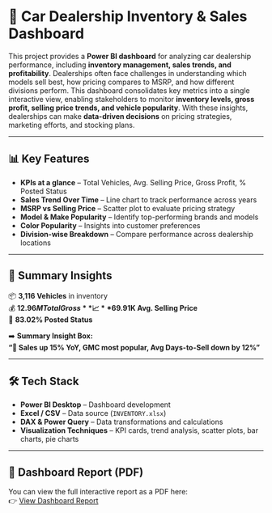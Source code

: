 # 🚗 Car Dealership Inventory & Sales Dashboard

This project provides a **Power BI dashboard** for analyzing car dealership performance, including **inventory management, sales trends, and profitability**. Dealerships often face challenges in understanding which models sell best, how pricing compares to MSRP, and how different divisions perform. This dashboard consolidates key metrics into a single interactive view, enabling stakeholders to monitor **inventory levels, gross profit, selling price trends, and vehicle popularity**. With these insights, dealerships can make **data-driven decisions** on pricing strategies, marketing efforts, and stocking plans.

---

## 📊 Key Features
- **KPIs at a glance** – Total Vehicles, Avg. Selling Price, Gross Profit, % Posted Status  
- **Sales Trend Over Time** – Line chart to track performance across years  
- **MSRP vs Selling Price** – Scatter plot to evaluate pricing strategy  
- **Model & Make Popularity** – Identify top-performing brands and models  
- **Color Popularity** – Insights into customer preferences  
- **Division-wise Breakdown** – Compare performance across dealership locations  

---

## 🚀 Summary Insights
📦 **3,116 Vehicles** in inventory  
💰 **$12.96M Total Gross**  
📈 **$69.91K Avg. Selling Price**  
📝 **83.02% Posted Status**  

➡️ **Summary Insight Box:**  
**“🚀 Sales up 15% YoY, GMC most popular, Avg Days-to-Sell down by 12%”**

---

## 🛠️ Tech Stack
- **Power BI Desktop** – Dashboard development  
- **Excel / CSV** – Data source (`INVENTORY.xlsx`)  
- **DAX & Power Query** – Data transformations and calculations  
- **Visualization Techniques** – KPI cards, trend analysis, scatter plots, bar charts, pie charts  

---

## 📑 Dashboard Report (PDF)

You can view the full interactive report as a PDF here:  
👉 [View Dashboard Report](dashboard.pdf)
